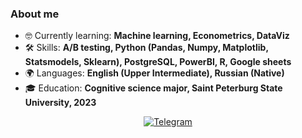 ### About me
- 🤓  Currently learning: **Machine learning, Econometrics, DataViz**
- 🛠️ Skills: **A/B testing, Python (Pandas, Numpy, Matplotlib, Statsmodels, Sklearn), PostgreSQL, PowerBI, R, Google sheets**
- 🌍 Languages: **English (Upper Intermediate), Russian (Native)**
- 🎓 Education: **Cognitive science major, Saint Peterburg State University, 2023**


<div id="socials" align="center">
  <a href="https://t.me/dubrovskayaaya">
    <img src="https://img.shields.io/badge/Telegram-blue?style=for-the-badge&logo=telegram&logoColor=white" alt="Telegram"/>
  </a>
</div>
